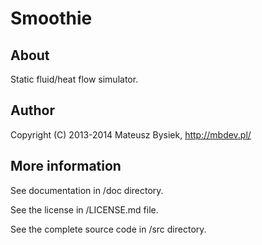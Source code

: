 Smoothie
========

## About

Static fluid/heat flow simulator.

## Author

Copyright (C) 2013-2014  Mateusz Bysiek, http://mbdev.pl/

## More information

See documentation in /doc directory.

See the license in /LICENSE.md file.

See the complete source code in /src directory.
